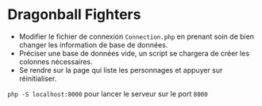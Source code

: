 # Dragonball Fighters
 
* Modifier le fichier de connexion `Connection.php` en prenant soin de bien changer les information de base de données.
* Préciser une base de données vide, un script se chargera de créer les colonnes nécessaires.
* Se rendre sur la page qui liste les personnages et appuyer sur réinitialiser.

`php -S localhost:8000` pour lancer le serveur sur le port `8000`